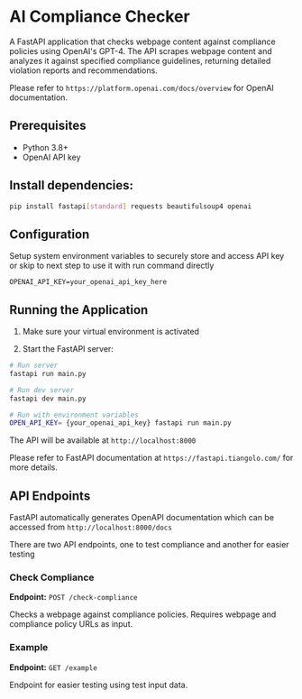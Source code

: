 # AI Compliance Checker

A FastAPI application that checks webpage content against compliance policies using OpenAI's GPT-4. The API scrapes webpage content and analyzes it against specified compliance guidelines, returning detailed violation reports and recommendations.

Please refer to `https://platform.openai.com/docs/overview` for OpenAI documentation.


## Prerequisites

- Python 3.8+
- OpenAI API key

## Install dependencies:
```bash
pip install fastapi[standard] requests beautifulsoup4 openai
```

## Configuration

Setup system environment variables to securely store and access API key or skip to next step to use it with run command directly

```env
OPENAI_API_KEY=your_openai_api_key_here
```

## Running the Application

1. Make sure your virtual environment is activated

2. Start the FastAPI server:
```bash
# Run server
fastapi run main.py

# Run dev server
fastapi dev main.py

# Run with environment variables 
OPEN_API_KEY= {your_openai_api_key} fastapi run main.py
```

The API will be available at `http://localhost:8000`

Please refer to FastAPI documentation at `https://fastapi.tiangolo.com/` for more details.

## API Endpoints

FastAPI automatically generates OpenAPI documentation which can be accessed from `http://localhost:8000/docs`

There are two API endpoints, one to test compliance and another for easier testing

### Check Compliance

**Endpoint:** `POST /check-compliance`

Checks a webpage against compliance policies. Requires webpage and compliance policy URLs as input.

### Example

**Endpoint:** `GET /example`

Endpoint for easier testing using test input data.
